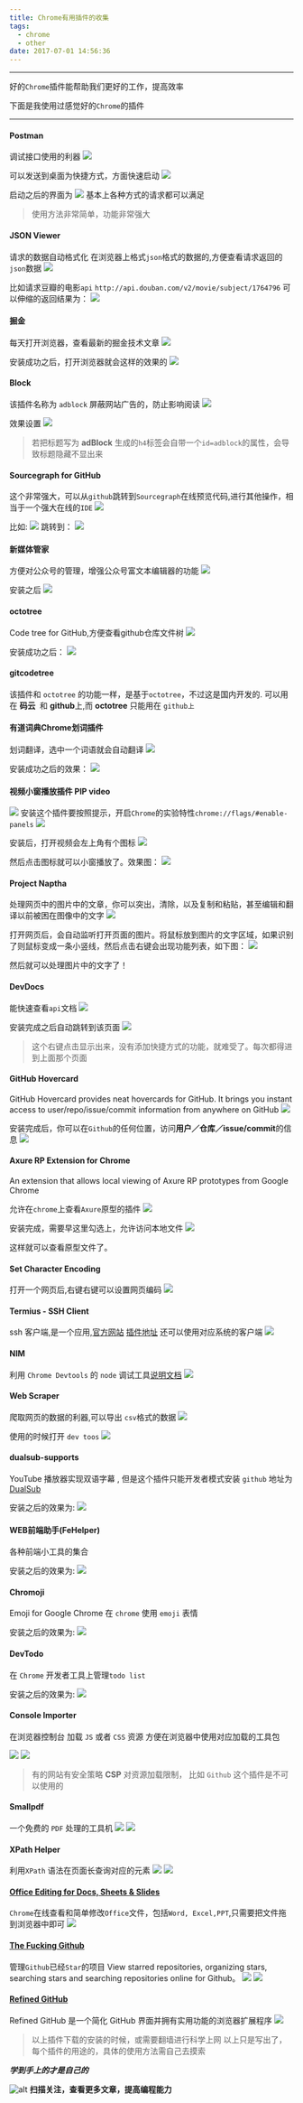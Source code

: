 ```yaml
---
title: Chrome有用插件的收集
tags:
  - chrome
  - other
date: 2017-07-01 14:56:36
---
```


---------------------------------
好的`Chrome`插件能帮助我们更好的工作，提高效率

下面是我使用过感觉好的`Chrome`的插件

----------------------------------------------------
<!--more-->

#### Postman

调试接口使用的利器
![](/images/chrome插件/postman.png)

可以发送到桌面为快捷方式，方面快速启动
![](/images/chrome插件/postman_shortcut.png)

启动之后的界面为
![](/images/chrome插件/postman_soft.png)
基本上各种方式的请求都可以满足

>使用方法非常简单，功能非常强大

#### JSON Viewer

请求的数据自动格式化
在浏览器上格式`json`格式的数据的,方便查看请求返回的`json`数据
![](/images/chrome插件/jsonviewer.png)

比如请求豆瓣的电影`api` `http://api.douban.com/v2/movie/subject/1764796`
可以伸缩的返回结果为：
![](/images/chrome插件/jsonviewer_result.png)

#### 掘金

每天打开浏览器，查看最新的掘金技术文章
![](/images/chrome插件/juejin.png)

安装成功之后，打开浏览器就会这样的效果的
![](/images/chrome插件/juejin_view.png)

#### Block

该插件名称为 `adblock`
屏蔽网站广告的，防止影响阅读
![](/images/chrome插件/adblock.png)

效果设置
![](/images/chrome插件/adblock_view.png)

>若把标题写为 **adBlock** 生成的`h4`标签会自带一个`id=adblock`的属性，会导致标题隐藏不显出来

#### Sourcegraph for GitHub

这个非常强大，可以从`github`跳转到`Sourcegraph`在线预览代码,进行其他操作，相当于一个强大在线的`IDE`
![](/images/chrome插件/sourcegraph.png)

比如:
![](/images/chrome插件/sourcegraph_first.png)
跳转到：
![](/images/chrome插件/sourcegraph_second.png)

#### 新媒体管家

方便对公众号的管理，增强公众号富文本编辑器的功能
![](/images/chrome插件/xinmeiti.png)

安装之后
![](/images/chrome插件/xinmeiti_view.png)

#### octotree

Code tree for GitHub,方便查看github仓库文件树
![](/images/chrome插件/octotree.png)

安装成功之后：
![](/images/chrome插件/octotree_view.png)

#### gitcodetree

该插件和 `octotree` 的功能一样，是基于`octotree`，不过这是国内开发的.
可以用在 **码云**  和 **github**上,而 **octotree** 只能用在 `github上`

#### 有道词典Chrome划词插件

划词翻译，选中一个词语就会自动翻译
![](/images/chrome插件/huaci.jpg)

安装成功之后的效果：
![](/images/chrome插件/huaci_view.jpg)

#### 视频小窗播放插件 PIP video

![](/images/chrome插件/pip.png)
安装这个插件要按照提示，开启`Chrome`的实验特性`chrome://flags/#enable-panels`
![](/images/chrome插件/pip_flag.png)

安装后，打开视频会左上角有个图标
![](/images/chrome插件/pip_icon.png)

然后点击图标就可以小窗播放了。效果图：
![](/images/chrome插件/pip_show.png)

#### Project Naptha

处理网页中的图片中的文章，你可以突出，清除，以及复制和粘贴，甚至编辑和翻译以前被困在图像中的文字
![](/images/chrome插件/naptha.jpg)

打开网页后，会自动监听打开页面的图片。将鼠标放到图片的文字区域，如果识别了则鼠标变成一条小竖线，然后点击右键会出现功能列表，如下图：
![](/images/chrome插件/naptha_function.png)

然后就可以处理图片中的文字了！

#### DevDocs

能快速查看`api`文档
![](/images/chrome插件/devdocs.jpg)

安装完成之后自动跳转到该页面
![](/images/chrome插件/devdocs_install.jpg)

>这个右键点击显示出来，没有添加快捷方式的功能，就难受了。每次都得进到上面那个页面

#### GitHub Hovercard

GitHub Hovercard provides neat hovercards for GitHub. It brings you instant access to user/repo/issue/commit information from anywhere on GitHub
![](/images/chrome插件/githubhovercard.jpg)

安装完成后，你可以在`Github`的任何位置，访问**用户／仓库／issue/commit**的信息
![](/images/chrome插件/githubhovercard_info.jpg)

#### Axure RP Extension for Chrome

An extension that allows local viewing of Axure RP prototypes from Google Chrome

允许在`chrome`上查看`Axure`原型的插件
![](/images/chrome插件/axure.jpg)

安装完成，需要早这里勾选上，允许访问本地文件
![](/images/chrome插件/axure_allow.jpg)

这样就可以查看原型文件了。

#### Set Character Encoding

打开一个网页后,右键右键可以设置网页编码
![](/images/chrome插件/setCharacter.jpg)

#### Termius - SSH Client

ssh 客户端,是一个应用,[官方网站](http://www.termius.com/)
[插件地址](https://chrome.google.com/webstore/detail/termius-ssh-client/fjcdjmmkgnkgihjnlbgcdamkadlkbmam?utm_source=chrome-app-launcher-info-dialog) 还可以使用对应系统的客户端
![](/images/chrome插件/ssh_client.jpg)

#### NIM

利用 `Chrome Devtools` 的 `node` 调试工具[说明文档](http://june07.com/debugging-nim/)
![](/images/chrome插件/NIM.png)

#### Web Scraper

爬取网页的数据的利器,可以导出 `csv`格式的数据
![](/images/chrome插件/web_scraper_install.png)

使用的时候打开 `dev toos`
![](/images/chrome插件/web_scraper_dev.png)

#### dualsub-supports

YouTube 播放器实现双语字幕 , 但是这个插件只能开发者模式安装 `github` 地址为 [DualSub](https://github.com/muzuiget/dualsub-supports)

安装之后的效果为: 
![](/images/chrome插件/dualsub_display.png)

#### WEB前端助手(FeHelper)

各种前端小工具的集合

安装之后的效果为: 
![](/images/chrome插件/fehelper.png)

#### Chromoji

Emoji for Google Chrome 在 `chrome` 使用 `emoji` 表情

安装之后的效果为: 
![](/images/chrome插件/chromoji.png)

#### DevTodo

在 `Chrome` 开发者工具上管理`todo list`

安装之后的效果为: 
![](/images/chrome插件/devtodo.png)

#### Console Importer

在浏览器控制台 加载 `JS` 或者 `CSS` 资源 方便在浏览器中使用对应加载的工具包

![](/images/chrome插件/console-importer.png)
![](/images/chrome插件/console-importer-use.png)

> 有的网站有安全策略 **CSP** 对资源加载限制， 比如 `Github` 这个插件是不可以使用的 

#### Smallpdf

一个免费的 `PDF` 处理的工具机
![](/images/chrome插件/smallpdf.png)
![](/images/chrome插件/smallpdf_install.png)

#### XPath Helper

利用`XPath` 语法在页面长查询对应的元素
![](/images/chrome插件/xpath.png)
![](/images/chrome插件/xpath_query.png)

#### [Office Editing for Docs, Sheets & Slides](https://chrome.google.com/webstore/detail/office-editing-for-docs-s/gbkeegbaiigmenfmjfclcdgdpimamgkj/related?hl=en)

`Chrome`在线查看和简单修改`Office`文件，包括`Word, Excel,PPT`,只需要把文件拖到浏览器中即可
![](/images/chrome插件/office_edit.png)

#### [The Fucking Github](https://chrome.google.com/webstore/detail/the-fucking-github/agajobpbaphiohkbkjigcalebbfmofdo/related)

管理`Github`已经`Star`的项目
View starred repositories, organizing stars, searching stars and searching repositories online for Github。
![](/images/chrome插件/the_fucking_github.png)
![](/images/chrome插件/the_fucking_github_index.png)

#### [Refined GitHub](https://chrome.google.com/webstore/detail/refined-github/hlepfoohegkhhmjieoechaddaejaokhf/related)

Refined GitHub 是一个简化 GitHub 界面并拥有实用功能的浏览器扩展程序
![](/images/chrome插件/refined_github.png)

>以上插件下载的安装的时候，或需要翻墙进行科学上网
>以上只是写出了，每个插件的用途的，具体的使用方法需自己去摸索

***学到手上的才是自己的***

![alt](/images/Wechatcode.jpg)
**扫描关注，查看更多文章，提高编程能力**
